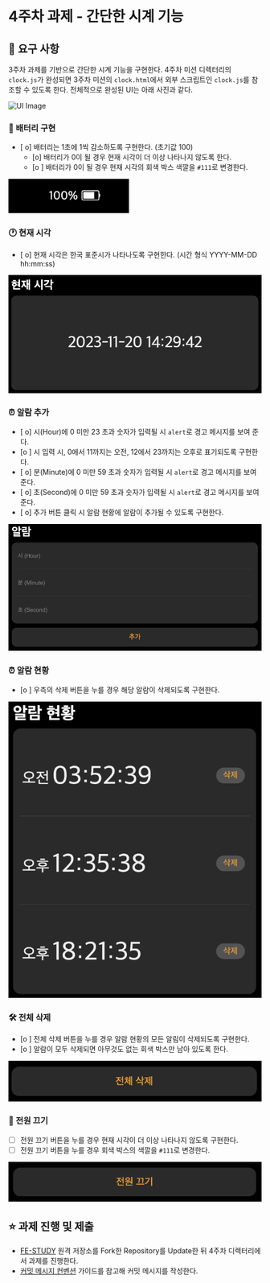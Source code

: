 # 4주차 과제 - 간단한 시계 기능

## 🚀 요구 사항

3주차 과제를 기반으로 간단한 시계 기능을 구현한다. 4주차 미션 디렉터리의 `clock.js`가 완성되면 3주차 미션의 `clock.html`에서 외부 스크립트인 `clock.js`를 참조할 수 있도록 한다. 전체적으로 완성된 UI는 아래 사진과 같다.

![UI Image](../2주차%20&%203주차/image/3week.png)

### 🔋 배터리 구현

- [ o] 배터리는 1초에 1씩 감소하도록 구현한다. (초기값 100)
  - [o] 배터리가 0이 될 경우 현재 시각이 더 이상 나타나지 않도록 한다.
  - [o ] 배터리가 0이 될 경우 현재 시각의 회색 박스 색깔을 `#111`로 변경한다.

![battery](../4주차/image/battery.png)

### 🕐 현재 시각

- [ o] 현재 시각은 한국 표준시가 나타나도록 구현한다. (시간 형식 YYYY-MM-DD hh:mm:ss)

![current-time](../4주차/image/current-time.png)

### ⏰ 알람 추가

- [ o] 시(Hour)에 0 미만 23 초과 숫자가 입력될 시 `alert`로 경고 메시지를 보여 준다.
- [o ] 시 입력 시, 0에서 11까지는 오전, 12에서 23까지는 오후로 표기되도록 구현한다.
- [ o] 분(Minute)에 0 미만 59 초과 숫자가 입력될 시 `alert`로 경고 메시지를 보여 준다.
- [ o] 초(Second)에 0 미만 59 초과 숫자가 입력될 시 `alert`로 경고 메시지를 보여 준다.
- [ o] 추가 버튼 클릭 시 알람 현황에 알람이 추가될 수 있도록 구현한다.

![add-alarm](../4주차/image/add-alarm.png)

### ⏰ 알람 현황

- [o ] 우측의 삭제 버튼을 누를 경우 해당 알람이 삭제되도록 구현한다.

![alarm-status](../4주차/image/alarm-status.png)

### 🛠️ 전체 삭제

- [o ] 전체 삭제 버튼을 누를 경우 알람 현황의 모든 알림이 삭제되도록 구현한다.
- [o  ] 알람이 모두 삭제되면 아무것도 없는 회색 박스만 남아 있도록 한다.

![delete-all](../4주차/image/delete-all.png)

### 🔌 전원 끄기

- [ ] 전원 끄기 버튼을 누를 경우 현재 시각이 더 이상 나타나지 않도록 구현한다.
- [ ] 전원 끄기 버튼을 누를 경우 회색 박스의 색깔을 `#111`로 변경한다.

![power-off](../4주차/image/power-off.png)

## ⭐️ 과제 진행 및 제출

- [FE-STUDY](https://github.com/FX-STUDY/FE-STUDY) 원격 저장소를 Fork한 Repository를 Update한 뒤 4주차 디렉터리에서 과제를 진행한다.
- [커밋 메시지 컨벤션](https://gist.github.com/stephenparish/9941e89d80e2bc58a153) 가이드를 참고해 커밋 메시지를 작성한다.
